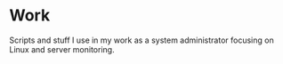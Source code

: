 # Work
Scripts and stuff I use in my work as a system administrator focusing on Linux and server monitoring.
